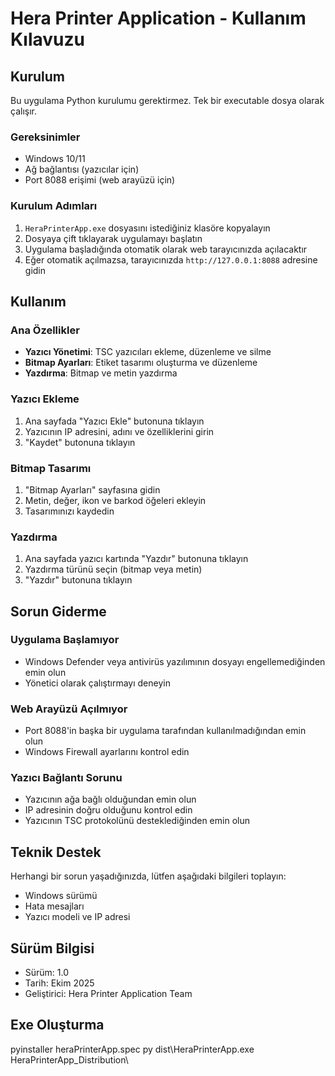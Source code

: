 # Hera Printer Application - Kullanım Kılavuzu

## Kurulum

Bu uygulama Python kurulumu gerektirmez. Tek bir executable dosya olarak çalışır.

### Gereksinimler
- Windows 10/11
- Ağ bağlantısı (yazıcılar için)
- Port 8088 erişimi (web arayüzü için)

### Kurulum Adımları

1. `HeraPrinterApp.exe` dosyasını istediğiniz klasöre kopyalayın
2. Dosyaya çift tıklayarak uygulamayı başlatın
3. Uygulama başladığında otomatik olarak web tarayıcınızda açılacaktır
4. Eğer otomatik açılmazsa, tarayıcınızda `http://127.0.0.1:8088` adresine gidin

## Kullanım

### Ana Özellikler
- **Yazıcı Yönetimi**: TSC yazıcıları ekleme, düzenleme ve silme
- **Bitmap Ayarları**: Etiket tasarımı oluşturma ve düzenleme
- **Yazdırma**: Bitmap ve metin yazdırma

### Yazıcı Ekleme
1. Ana sayfada "Yazıcı Ekle" butonuna tıklayın
2. Yazıcının IP adresini, adını ve özelliklerini girin
3. "Kaydet" butonuna tıklayın

### Bitmap Tasarımı
1. "Bitmap Ayarları" sayfasına gidin
2. Metin, değer, ikon ve barkod öğeleri ekleyin
3. Tasarımınızı kaydedin

### Yazdırma
1. Ana sayfada yazıcı kartında "Yazdır" butonuna tıklayın
2. Yazdırma türünü seçin (bitmap veya metin)
3. "Yazdır" butonuna tıklayın

## Sorun Giderme

### Uygulama Başlamıyor
- Windows Defender veya antivirüs yazılımının dosyayı engellemediğinden emin olun
- Yönetici olarak çalıştırmayı deneyin

### Web Arayüzü Açılmıyor
- Port 8088'in başka bir uygulama tarafından kullanılmadığından emin olun
- Windows Firewall ayarlarını kontrol edin

### Yazıcı Bağlantı Sorunu
- Yazıcının ağa bağlı olduğundan emin olun
- IP adresinin doğru olduğunu kontrol edin
- Yazıcının TSC protokolünü desteklediğinden emin olun

## Teknik Destek

Herhangi bir sorun yaşadığınızda, lütfen aşağıdaki bilgileri toplayın:
- Windows sürümü
- Hata mesajları
- Yazıcı modeli ve IP adresi

## Sürüm Bilgisi
- Sürüm: 1.0
- Tarih: Ekim 2025
- Geliştirici: Hera Printer Application Team

## Exe Oluşturma
pyinstaller heraPrinterApp.spec
py dist\HeraPrinterApp.exe HeraPrinterApp_Distribution\

